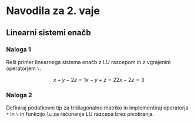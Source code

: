 # Navodila za 2. vaje

## Linearni sistemi enačb

### Naloga 1
Reši primer linearnega sistema enačb z LU razcepom in z vgrajenim operatorjem `\`.

```math
  x + y -2z = 1
  x -y + z = 2
  2x -2z = 3
```

### Naloga 2

Definiraj podatkovni tip za tridiagonalno matriko in implementiraj operatorja `*` in `\` in
funkcijo `lu` za računanje LU razcepa brez pivotiranja.